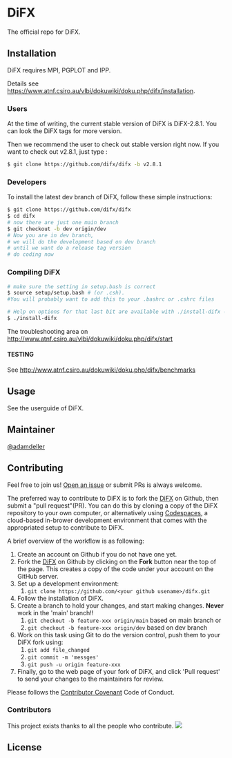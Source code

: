 # DiFX

The official repo for DiFX.

## Installation

DiFX requires MPI, PGPLOT and IPP.

Details see https://www.atnf.csiro.au/vlbi/dokuwiki/doku.php/difx/installation.

### Users

At the time of writing, the current stable version of DiFX is DiFX-2.8.1. You can look the DiFX tags for more version.

Then we recommend the user to check out stable version right now. If you want to check out v2.8.1, just type :

```bash
$ git clone https://github.com/difx/difx -b v2.8.1
```

### Developers

To install the latest dev branch of DiFX, follow these simple instructions:

```bash
$ git clone https://github.com/difx/difx
$ cd difx
# now there are just one main branch
$ git checkout -b dev origin/dev
# Now you are in dev branch, 
# we will do the development based on dev branch
# until we want do a release tag version
# do coding now
```



### Compiling DiFX



```bash
# make sure the setting in setup.bash is correct
$ source setup/setup.bash # (or .csh). 
#You will probably want to add this to your .bashrc or .cshrc files

# Help on options for that last bit are available with ./install-difx --help.
$ ./install-difx
```



The troubleshooting area on http://www.atnf.csiro.au/vlbi/dokuwiki/doku.php/difx/start

#### TESTING ####################

See http://www.atnf.csiro.au/dokuwiki/doku.php/difx/benchmarks

## Usage

See the userguide of DiFX.



## Maintainer

[@adamdeller](https://github.com/adamdeller)



## Contributing

Feel free to join us!  [Open an issue](https://github.com/difx/difx/issues/new) or submit PRs is always welcome.

The preferred way to contribute to DiFX is to fork the [DiFX](https://github.com/difx/difx) on Github, then submit a "pull request"(PR). You can do this by cloning a copy of the DiFX repository to your own computer, or alternatively using [Codespaces](https://docs.github.com/codespaces), a cloud-based in-brower development environment that comes with the appropriated setup to contribute to DiFX.

A brief overview of the workflow is as following:

1. Create an account on Github if you do not have one yet.
2. Fork the [DiFX](https://github.com/difx/difx) on Github by clicking on the **Fork** button near the top of the page. This creates a copy of the code under your account on the GitHub server.
3. Set up a development environment:
   1. `git clone https://github.com/<your github usename>/difx.git`
4. Follow the installation of DiFX.
5. Create a branch to hold your changes, and start making changes. **Never** work in the 'main' branch!!
   1. `git checkout -b feature-xxx origin/main` based on main branch or
   2. `git checkout -b feature-xxx origin/dev` based on dev branch
6. Work on this task using Git to do the version control, push them to your DiFX fork using:
   1. `git add file_changed`
   2. `git commit -m 'messges'`
   3. `git push -u origin feature-xxx`
7. Finally, go to the web page of your fork of DiFX, and click 'Pull request' to send your changes to the maintainers for review.

Please follows the [Contributor Covenant](http://contributor-covenant.org/version/1/3/0/) Code of Conduct.

### Contributors

This project exists thanks to all the people who contribute. 
<a href="https://github.com/difx/difx/graphs/contributors"><img src="https://opencollective.com/difx/contributors.svg?width=890&button=false" /></a>

## License





